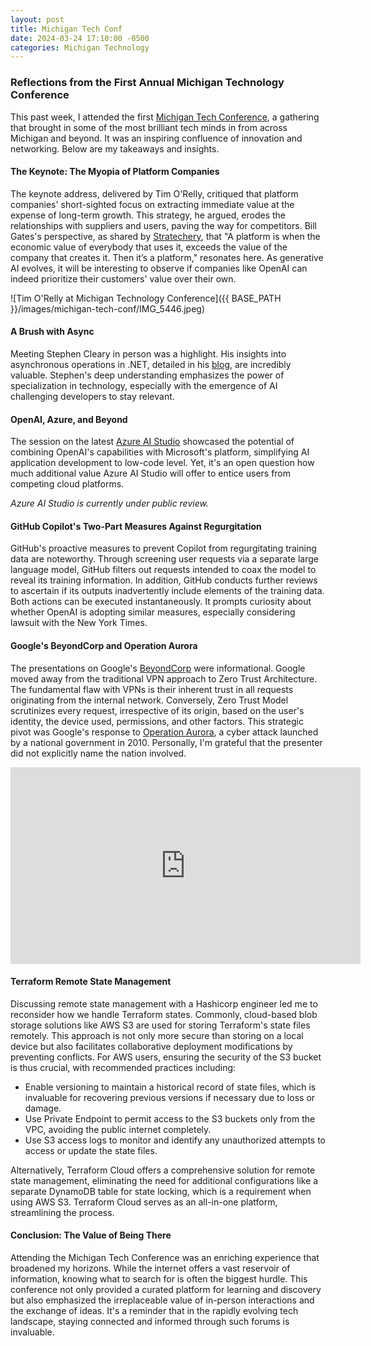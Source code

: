 ```yaml
---
layout: post
title: Michigan Tech Conf
date: 2024-03-24 17:10:00 -0500
categories: Michigan Technology
---
```


### Reflections from the First Annual Michigan Technology Conference

This past week, I attended the first [Michigan Tech Conference](https://www.mitechcon.org/), a gathering that brought in some of the most brilliant tech minds in from across Michigan and beyond. It was an inspiring confluence of innovation and networking. Below are my takeaways and insights.

#### The Keynote: The Myopia of Platform Companies

The keynote address, delivered by Tim O'Relly, critiqued that platform companies' short-sighted focus on extracting immediate value at the expense of long-term growth. This strategy, he argued, erodes the relationships with suppliers and users, paving the way for competitors. Bill Gates's perspective, as shared by [Stratechery](https://stratechery.com/2018/the-bill-gates-line/), that  "A platform is when the economic value of everybody that uses it, exceeds the value of the company that creates it. Then it’s a platform," resonates here. As generative AI evolves, it will be interesting to observe if companies like OpenAI can indeed prioritize their customers' value over their own.

![Tim O'Relly at Michigan Technology Conference]({{ BASE_PATH }}/images/michigan-tech-conf/IMG_5446.jpeg)

#### A Brush with Async

Meeting Stephen Cleary in person was a highlight. His insights into asynchronous operations in .NET, detailed in his [blog](https://blog.stephencleary.com), are incredibly valuable. Stephen's deep understanding emphasizes the power of specialization in technology, especially with the emergence of AI challenging developers to stay relevant.

#### OpenAI, Azure, and Beyond

The session on the latest [Azure AI Studio](https://azure.microsoft.com/en-us/products/ai-studio) showcased the potential of combining OpenAI's capabilities with Microsoft's platform, simplifying AI application development to low-code level. Yet, it's an open question how much additional value Azure AI Studio will offer to entice users from competing cloud platforms.

*Azure AI Studio is currently under public review.*

#### GitHub Copilot's Two-Part Measures Against Regurgitation

GitHub's proactive measures to prevent Copilot from regurgitating training data are noteworthy. Through screening user requests via a separate large language model, GitHub filters out requests intended to coax the model to reveal its training information. In addition, GitHub conducts further reviews to ascertain if its outputs inadvertently include elements of the training data. Both actions can be executed instantaneously. It prompts curiosity about whether OpenAI is adopting similar measures, especially considering lawsuit with the New York Times.

#### Google's BeyondCorp and Operation Aurora

The presentations on Google's [BeyondCorp](https://cloud.google.com/beyondcorp) were informational. Google moved away from the traditional VPN approach to Zero Trust Architecture. The fundamental flaw with VPNs is their inherent trust in all requests originating from the internal network. Conversely, Zero Trust Model scrutinizes every request, irrespective of its origin, based on the user's identity, the device used, permissions, and other factors. This strategic pivot was Google's response to [Operation Aurora](https://en.wikipedia.org/wiki/Operation_Aurora), a cyber attack launched by a national government in 2010. Personally, I'm grateful that the presenter did not explicitly name the nation involved.

<iframe width="560" height="315" src="https://www.youtube.com/embed/TtmsV-xq0r0?si=dMr-iST4kINnJMus" title="YouTube video player" frameborder="0" allow="accelerometer; autoplay; clipboard-write; encrypted-media; gyroscope; picture-in-picture; web-share" referrerpolicy="strict-origin-when-cross-origin" allowfullscreen></iframe>

#### Terraform Remote State Management

Discussing remote state management with a Hashicorp engineer led me to reconsider how we handle Terraform states. Commonly, cloud-based blob storage solutions like AWS S3 are used for storing Terraform's state files remotely. This approach is not only more secure than storing on a local device but also facilitates collaborative deployment modifications by preventing conflicts. For AWS users, ensuring the security of the S3 bucket is thus crucial, with recommended practices including:

- Enable versioning to maintain a historical record of state files, which is invaluable for recovering previous versions if necessary due to loss or damage.
- Use Private Endpoint to permit access to the S3 buckets only from the VPC, avoiding the public internet completely.
- Use S3 access logs to monitor and identify any unauthorized attempts to access or update the state files.

Alternatively, Terraform Cloud offers a comprehensive solution for remote state management, eliminating the need for additional configurations like a separate DynamoDB table for state locking, which is a requirement when using AWS S3. Terraform Cloud serves as an all-in-one platform, streamlining the process.


#### Conclusion: The Value of Being There

Attending the Michigan Tech Conference was an enriching experience that broadened my horizons. While the internet offers a vast reservoir of information, knowing what to search for is often the biggest hurdle. This conference not only provided a curated platform for learning and discovery but also emphasized the irreplaceable value of in-person interactions and the exchange of ideas. It's a reminder that in the rapidly evolving tech landscape, staying connected and informed through such forums is invaluable.